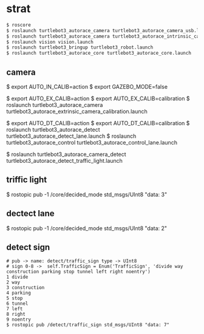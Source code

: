 # strat

  ```bash
  $ roscore
  $ roslaunch turtlebot3_autorace_camera turtlebot3_autorace_camera_usb.launch
  $ roslaunch turtlebot3_autorace_camera turtlebot3_autorace_intrinsic_camera_calibration.launch
  $ roslaunch vision vision.launch
  $ roslaunch turtlebot3_bringup turtlebot3_robot.launch
  $ roslaunch turtlebot3_autorace_core turtlebot3_autorace_core.launch
  ```
## camera

  $ export AUTO_IN_CALIB=action
  $ export GAZEBO_MODE=false

  $ export AUTO_EX_CALIB=action
  $ export AUTO_EX_CALIB=calibration
  $ roslaunch turtlebot3_autorace_camera turtlebot3_autorace_extrinsic_camera_calibration.launch

  $ export AUTO_DT_CALIB=action
  $ export AUTO_DT_CALIB=calibration
  $ roslaunch turtlebot3_autorace_detect turtlebot3_autorace_detect_lane.launch
  $ roslaunch turtlebot3_autorace_control turtlebot3_autorace_control_lane.launch

  $ roslaunch turtlebot3_autorace_camera_detect turtlebot3_autorace_detect_traffic_light.launch
 
## triffic light
  $ rostopic pub -1 /core/decided_mode std_msgs/UInt8 "data: 3"

## dectect lane
  $ rostopic pub -1 /core/decided_mode std_msgs/UInt8 "data: 2"

## detect sign
  ```
  # pub -> name: detect/traffic_sign type -> UInt8  
  # sign 0-8 ->  self.TrafficSign = Enum('TrafficSign', 'divide way construction parking stop tunnel left right noentry')
  1 divide 
  2 way 
  3 construction 
  4 parking 
  5 stop 
  6 tunnel 
  7 left 
  8 right 
  9 noentry
  $ rostopic pub /detect/traffic_sign std_msgs/UInt8 "data: 7" 
  ```
